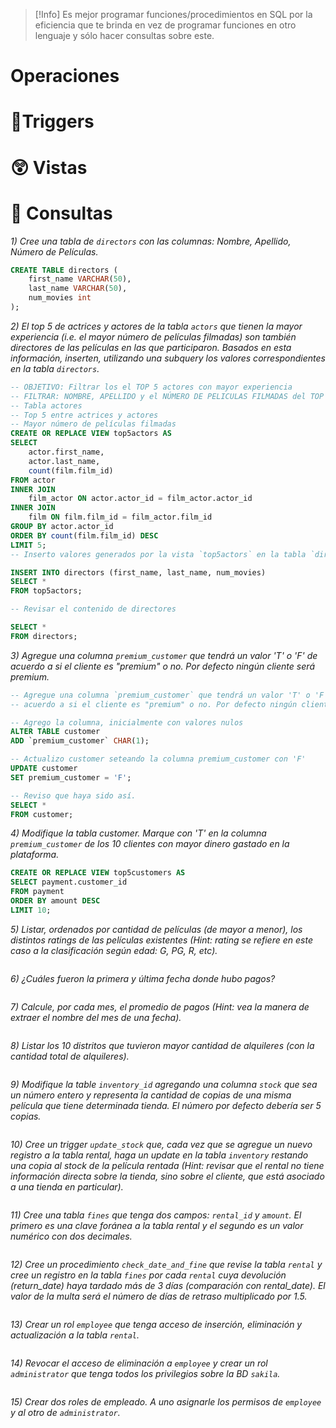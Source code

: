 >[!Info]
>Es mejor programar funciones/procedimientos en SQL por la eficiencia que te brinda en vez de programar funciones en otro lenguaje y sólo hacer consultas sobre este.

# Operaciones 
# 🐯Triggers
# 😲 Vistas

# 🧐 Consultas
  
*1) Cree una tabla de `directors` con las columnas: Nombre, Apellido, Número de Películas.*

```sql
CREATE TABLE directors (
	first_name VARCHAR(50),
	last_name VARCHAR(50),
	num_movies int
);
``` 

*2) El top 5 de actrices y actores de la tabla `actors` que tienen la mayor experiencia (i.e. el mayor número de películas filmadas) son también directores de las películas en las que participaron. Basados en esta información, inserten, utilizando una subquery los valores correspondientes en la tabla `directors`.*

```sql
-- OBJETIVO: Filtrar los el TOP 5 actores con mayor experiencia
-- FILTRAR: NOMBRE, APELLIDO y el NÚMERO DE PELICULAS FILMADAS del TOP 5 actores.
-- Tabla actores
-- Top 5 entre actrices y actores
-- Mayor número de películas filmadas
CREATE OR REPLACE VIEW top5actors AS
SELECT
	actor.first_name,
	actor.last_name,
	count(film.film_id)
FROM actor
INNER JOIN
	film_actor ON actor.actor_id = film_actor.actor_id
INNER JOIN
	film ON film.film_id = film_actor.film_id
GROUP BY actor.actor_id
ORDER BY count(film.film_id) DESC
LIMIT 5; 
-- Inserto valores generados por la vista `top5actors` en la tabla `directors`

INSERT INTO directors (first_name, last_name, num_movies)
SELECT *
FROM top5actors;

-- Revisar el contenido de directores

SELECT *
FROM directors;
```

*3) Agregue una columna `premium_customer` que tendrá un valor 'T' o 'F' de acuerdo a si el cliente es "premium" o no. Por defecto ningún cliente será premium.*

  ```sql
  -- Agregue una columna `premium_customer` que tendrá un valor 'T' o 'F' de
-- acuerdo a si el cliente es "premium" o no. Por defecto ningún cliente será premium.

-- Agrego la columna, inicialmente con valores nulos
ALTER TABLE customer
ADD `premium_customer` CHAR(1);

-- Actualizo customer seteando la columna premium_customer con 'F'
UPDATE customer
SET premium_customer = 'F';

-- Reviso que haya sido así.
SELECT *
FROM customer;  
```

*4) Modifique la tabla customer. Marque con 'T' en la columna `premium_customer` de los 10 clientes con mayor dinero gastado en la plataforma.*

```sql
CREATE OR REPLACE VIEW top5customers AS
SELECT payment.customer_id
FROM payment
ORDER BY amount DESC
LIMIT 10;
```

*5) Listar, ordenados por cantidad de películas (de mayor a menor), los distintos ratings de las películas existentes (Hint: rating se refiere en este caso a la clasificación según edad: G, PG, R, etc).*

  ```sql
```

*6) ¿Cuáles fueron la primera y última fecha donde hubo pagos?*

  ```sql
```

*7) Calcule, por cada mes, el promedio de pagos (Hint: vea la manera de extraer el nombre del mes de una fecha).*

  ```sql
```

*8) Listar los 10 distritos que tuvieron mayor cantidad de alquileres (con la cantidad total de alquileres).*

  ```sql
```

*9) Modifique la table `inventory_id` agregando una columna `stock` que sea un número entero y representa la cantidad de copias de una misma película que tiene determinada tienda. El número por defecto debería ser 5 copias.*

  ```sql
```

*10) Cree un trigger `update_stock` que, cada vez que se agregue un nuevo registro a la tabla rental, haga un update en la tabla `inventory` restando una copia al stock de la película rentada (Hint: revisar que el rental no tiene información directa sobre la tienda, sino sobre el cliente, que está asociado a una tienda en particular).*

  ```sql
```

*11) Cree una tabla `fines` que tenga dos campos: `rental_id` y `amount`. El primero es una clave foránea a la tabla rental y el segundo es un valor numérico con dos decimales.*

```sql
```  

*12) Cree un procedimiento `check_date_and_fine` que revise la tabla `rental` y cree un registro en la tabla `fines` por cada `rental` cuya devolución (return_date) haya tardado más de 3 días (comparación con rental_date). El valor de la multa será el número de días de retraso multiplicado por 1.5.*

  ```sql
```

*13) Crear un rol `employee` que tenga acceso de inserción, eliminación y actualización a la tabla `rental`.*

  ```sql
```

*14) Revocar el acceso de eliminación a `employee` y crear un rol `administrator` que tenga todos los privilegios sobre la BD `sakila`.*

  ```sql
```

*15) Crear dos roles de empleado. A uno asignarle los permisos de `employee` y al otro de `administrator`.*

```sql
```